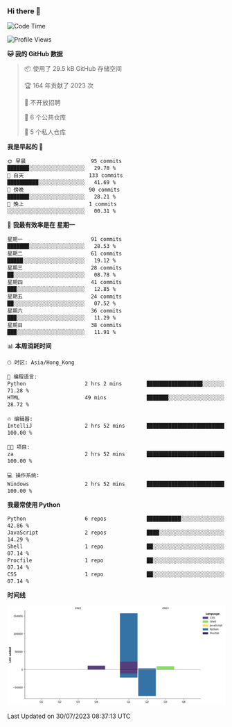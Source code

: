 ### Hi there 👋

<!--
**Mrzqd/Mrzqd** is a ✨ _special_ ✨ repository because its `README.md` (this file) appears on your GitHub profile.

Here are some ideas to get you started:

- 🔭 I’m currently working on ...
- 🌱 I’m currently learning ...
- 👯 I’m looking to collaborate on ...
- 🤔 I’m looking for help with ...
- 💬 Ask me about ...
- 📫 How to reach me: ...
- 😄 Pronouns: ...
- ⚡ Fun fact: ...
-->
<!--START_SECTION:waka-->
![Code Time](http://img.shields.io/badge/Code%20Time-117%20hrs%2053%20mins-blue)

![Profile Views](http://img.shields.io/badge/%E4%B8%AA%E4%BA%BA%E8%B5%84%E6%96%99%E8%A7%82%E7%9C%8B%E6%AC%A1%E6%95%B0-7-blue)

**🐱 我的 GitHub 数据** 

> 📦  使用了 29.5 kB GitHub 存储空间 
 > 
> 🏆 164 年贡献了 2023 次
 > 
> 🚫 不开放招聘
 > 
> 📜 6 个公共仓库 
 > 
> 🔑 5 个私人仓库 
 > 
**我是早起的 🐤** 

```text
🌞 早晨                     95 commits          ███████░░░░░░░░░░░░░░░░░░   29.78 % 
🌆 白天                     133 commits         ██████████░░░░░░░░░░░░░░░   41.69 % 
🌃 傍晚                     90 commits          ███████░░░░░░░░░░░░░░░░░░   28.21 % 
🌙 晚上                     1 commits           ░░░░░░░░░░░░░░░░░░░░░░░░░   00.31 % 
```
📅 **我最有效率是在 星期一** 

```text
星期一                      91 commits          ███████░░░░░░░░░░░░░░░░░░   28.53 % 
星期二                      61 commits          █████░░░░░░░░░░░░░░░░░░░░   19.12 % 
星期三                      28 commits          ██░░░░░░░░░░░░░░░░░░░░░░░   08.78 % 
星期四                      41 commits          ███░░░░░░░░░░░░░░░░░░░░░░   12.85 % 
星期五                      24 commits          ██░░░░░░░░░░░░░░░░░░░░░░░   07.52 % 
星期六                      36 commits          ███░░░░░░░░░░░░░░░░░░░░░░   11.29 % 
星期日                      38 commits          ███░░░░░░░░░░░░░░░░░░░░░░   11.91 % 
```


📊 **本周消耗时间** 

```text
🕑︎ 时区: Asia/Hong_Kong

💬 编程语言: 
Python                   2 hrs 2 mins        ██████████████████░░░░░░░   71.28 % 
HTML                     49 mins             ███████░░░░░░░░░░░░░░░░░░   28.72 % 

🔥 编辑器: 
IntelliJ                 2 hrs 52 mins       █████████████████████████   100.00 % 

🐱‍💻 项目: 
za                       2 hrs 52 mins       █████████████████████████   100.00 % 

💻 操作系统: 
Windows                  2 hrs 52 mins       █████████████████████████   100.00 % 
```

**我最常使用 Python** 

```text
Python                   6 repos             ███████████░░░░░░░░░░░░░░   42.86 % 
JavaScript               2 repos             ████░░░░░░░░░░░░░░░░░░░░░   14.29 % 
Shell                    1 repo              ██░░░░░░░░░░░░░░░░░░░░░░░   07.14 % 
Procfile                 1 repo              ██░░░░░░░░░░░░░░░░░░░░░░░   07.14 % 
CSS                      1 repo              ██░░░░░░░░░░░░░░░░░░░░░░░   07.14 % 
```



**时间线**

![Lines of Code chart](https://raw.githubusercontent.com/Mrzqd/Mrzqd/main/assets/bar_graph.png)


 Last Updated on 30/07/2023 08:37:13 UTC
<!--END_SECTION:waka-->
